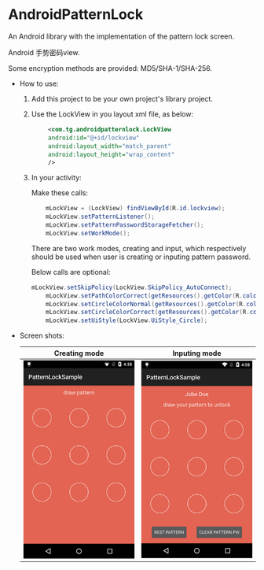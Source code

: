 AndroidPatternLock
==================

An Android library with the implementation of the pattern lock screen.

Android 手势密码view.

Some encryption methods are provided: MD5/SHA-1/SHA-256.

* How to use:

    1. Add this project to be your own project's library project.

    2. Use the LockView in you layout xml file, as below:
    
    ```xml
            <com.tg.androidpatternlock.LockView
            android:id="@+id/lockview"
            android:layout_width="match_parent"
            android:layout_height="wrap_content"
            />
    ```
        
    3. In your activity:
    
        <p> Make these calls:
        
        ```java
            mLockView = (LockView) findViewById(R.id.lockview);
            mLockView.setPatternListener();
            mLockView.setPatternPasswordStorageFetcher();
            mLockView.setWorkMode();
        ```
        </p>
        
        <p> There are two work modes, creating and input, which respectively should be used when user is creating or inputing pattern password.</p>
              
        <p> Below calls are optional:
        
        ```java
	    mLockView.setSkipPolicy(LockView.SkipPolicy_AutoConnect);
            mLockView.setPathColorCorrect(getResources().getColor(R.color.some_color));
            mLockView.setCircleColorNormal(getResources().getColor(R.color.some_color));
            mLockView.setCircleColorCorrect(getResources().getColor(R.color.some_color));
            mLockView.setUiStyle(LockView.UiStyle_Circle);
        ```
        </p>

* Screen shots:

	Creating mode                                                   |  Inputing mode
	:--------------------------------------------------------------:|:-------------------------------------------------:
	![Alt text](/sample/screen-shot2.png?raw=true "Creating mode")  |  ![Alt text](/sample/screen-shot.png?raw=true "Inputing mode")

